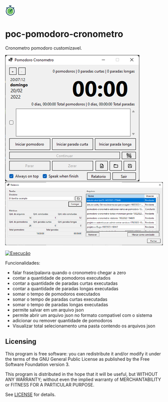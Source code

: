 ![Icone](https://raw.githubusercontent.com/bennotti/poc-pomodoro-cronometro/main/docs/stopwatch_2.png?raw=true)

# poc-pomodoro-cronometro

Cronometro pomodoro customizavel.

![Tela principal](https://raw.githubusercontent.com/bennotti/poc-pomodoro-cronometro/main/docs/print_principal.png?raw=true)
![Tela relatorio](https://raw.githubusercontent.com/bennotti/poc-pomodoro-cronometro/main/docs/print_relatorio.png?raw=true)

[![Execução](https://img.youtube.com/vi/AYrFgJ1MrsI/0.jpg)](https://www.youtube.com/watch?v=AYrFgJ1MrsI)


Funcionalidades:
- falar frase/palavra quando o cronometro chegar a zero
- contar a quantidade de pomodoros executados
- contar a quantidade de paradas curtas executadas
- contar a quantidade de paradas longas executadas
- somar o tempo de pomodoros executados
- somar o tempo de paradas curtas executadas
- somar o tempo de paradas longas executadas
- permite salvar em um arquivo json
- permite abrir um arquivo json no formato compativel com o sistema
- adicionar ou remover quantidade de pomodoros
- Visualizar total selecionamento uma pasta contendo os arquivos json

Licensing
---------

This program is free software: you can redistribute it and/or modify it under the terms of the GNU General Public License as published by the Free Software Foundation version 3.

This program is distributed in the hope that it will be useful, but WITHOUT ANY WARRANTY; without even the implied warranty of MERCHANTABILITY or FITNESS FOR A PARTICULAR PURPOSE.

See [LICENSE](https://github.com/bennotti/poc-pomodoro-cronometro/blob/main/LICENSE.md) for details.
